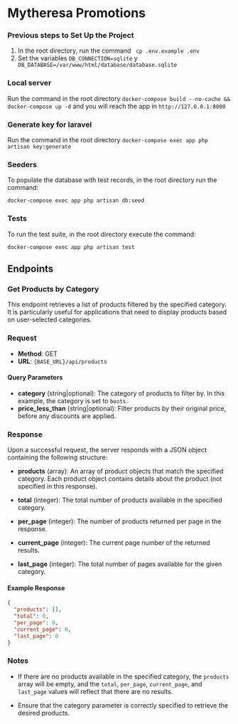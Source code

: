 # Mytheresa Promotions

### Previous steps to Set Up the Project

1) In the root directory, run the command ``` cp .env.example .env```
2) Set the variables ```DB_CONNECTION=sqlite```  y ``` DB_DATABASE=/var/www/html/database/database.sqlite```

### Local server
Run the command in the root directory ```docker-compose build --no-cache && docker-compose up -d``` and you will reach the app in ```http://127.0.0.1:8000```

### Generate key for laravel
Run the command in the root directory ```docker-compose exec app php artisan key:generate```

### Seeders
To populate the database with test records, in the root directory run the command:

```docker-compose exec app php artisan db:seed```

### Tests
To run the test suite, in the root directory execute the command:

```docker-compose exec app php artisan test```

## Endpoints 

### Get Products by Category

This endpoint retrieves a list of products filtered by the specified category. It is particularly useful for applications that need to display products based on user-selected categories.

### Request

- **Method**: GET
- **URL**: `{BASE_URL}/api/products`


#### Query Parameters

- **category** (string|optional): The category of products to filter by. In this example, the category is set to `boots`.
- **price_less_than** (string|optional): Filter products by their original price, before any discounts are applied.


### Response

Upon a successful request, the server responds with a JSON object containing the following structure:

- **products** (array): An array of product objects that match the specified category. Each product object contains details about the product (not specified in this response).

- **total** (integer): The total number of products available in the specified category.

- **per_page** (integer): The number of products returned per page in the response.

- **current_page** (integer): The current page number of the returned results.

- **last_page** (integer): The total number of pages available for the given category.


#### Example Response

``` json
{
  "products": [],
  "total": 0,
  "per_page": 0,
  "current_page": 0,
  "last_page": 0
}

 ```

### Notes

- If there are no products available in the specified category, the `products` array will be empty, and the `total`, `per_page`, `current_page`, and `last_page` values will reflect that there are no results.

- Ensure that the category parameter is correctly specified to retrieve the desired products.
